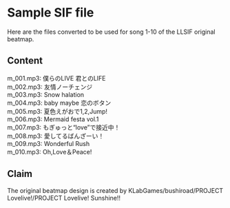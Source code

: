 # Sample SIF file
Here are the files converted to be used for song 1-10 of the LLSIF original beatmap.

Content
-
m_001.mp3: 僕らのLIVE 君とのLIFE<br>
m_002.mp3: 友情ノーチェンジ<br>
m_003.mp3: Snow halation<br>
m_004.mp3: baby maybe 恋のボタン<br>
m_005.mp3: 夏色えがおで1,2,Jump!<br>
m_006.mp3: Mermaid festa vol.1<br>
m_007.mp3: もぎゅっと“love”で接近中！<br>
m_008.mp3: 愛してるばんざーい！<br>
m_009.mp3: Wonderful Rush<br>
m_010.mp3: Oh,Love＆Peace!<br>

Claim
-
The original beatmap design is created by KLabGames/bushiroad/PROJECT Lovelive!/PROJECT Lovelive! Sunshine!!
